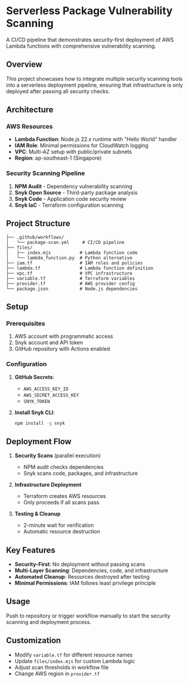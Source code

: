 # Serverless Package Vulnerability Scanning

A CI/CD pipeline that demonstrates security-first deployment of AWS Lambda functions with comprehensive vulnerability scanning.

## Overview

This project showcases how to integrate multiple security scanning tools into a serverless deployment pipeline, ensuring that infrastructure is only deployed after passing all security checks.

## Architecture

### AWS Resources
- **Lambda Function**: Node.js 22.x runtime with "Hello World" handler
- **IAM Role**: Minimal permissions for CloudWatch logging
- **VPC**: Multi-AZ setup with public/private subnets
- **Region**: ap-southeast-1 (Singapore)

### Security Scanning Pipeline
1. **NPM Audit** - Dependency vulnerability scanning
2. **Snyk Open Source** - Third-party package analysis
3. **Snyk Code** - Application code security review
4. **Snyk IaC** - Terraform configuration scanning

## Project Structure

```
├── .github/workflows/
│   └── package-scan.yml     # CI/CD pipeline
├── files/
│   ├── index.mjs           # Lambda function code
│   └── lambda_function.py  # Python alternative
├── iam.tf                  # IAM roles and policies
├── lambda.tf               # Lambda function definition
├── vpc.tf                  # VPC infrastructure
├── variable.tf             # Terraform variables
├── provider.tf             # AWS provider config
└── package.json            # Node.js dependencies
```

## Setup

### Prerequisites
1. AWS account with programmatic access
2. Snyk account and API token
3. GitHub repository with Actions enabled

### Configuration
1. **GitHub Secrets**:
   - `AWS_ACCESS_KEY_ID`
   - `AWS_SECRET_ACCESS_KEY`
   - `SNYK_TOKEN`

2. **Install Snyk CLI**:
   ```bash
   npm install -g snyk
   ```

## Deployment Flow

1. **Security Scans** (parallel execution)
   - NPM audit checks dependencies
   - Snyk scans code, packages, and infrastructure
   
2. **Infrastructure Deployment**
   - Terraform creates AWS resources
   - Only proceeds if all scans pass
   
3. **Testing & Cleanup**
   - 2-minute wait for verification
   - Automatic resource destruction

## Key Features

- **Security-First**: No deployment without passing scans
- **Multi-Layer Scanning**: Dependencies, code, and infrastructure
- **Automated Cleanup**: Resources destroyed after testing
- **Minimal Permissions**: IAM follows least privilege principle

## Usage

Push to repository or trigger workflow manually to start the security scanning and deployment process.

## Customization

- Modify `variable.tf` for different resource names
- Update `files/index.mjs` for custom Lambda logic
- Adjust scan thresholds in workflow file
- Change AWS region in `provider.tf`